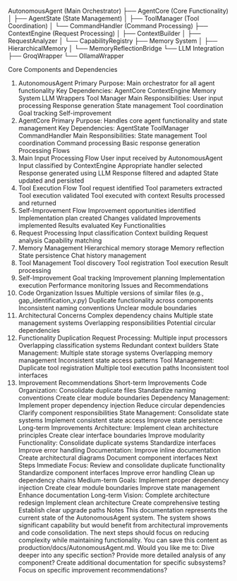 AutonomousAgent (Main Orchestrator)
├── AgentCore (Core Functionality)
│   ├── AgentState (State Management)
│   ├── ToolManager (Tool Coordination)
│   └── CommandHandler (Command Processing)
├── ContextEngine (Request Processing)
│   ├── ContextBuilder
│   ├── RequestAnalyzer
│   └── CapabilityRegistry
├── Memory System
│   ├── HierarchicalMemory
│   └── MemoryReflectionBridge
└── LLM Integration
    ├── GroqWrapper
    └── OllamaWrapper
    
Core Components and Dependencies
1. AutonomousAgent
Primary Purpose: Main orchestrator for all agent functionality
Key Dependencies:
AgentCore
ContextEngine
Memory System
LLM Wrappers
Tool Manager
Main Responsibilities:
User input processing
Response generation
State management
Tool coordination
Goal tracking
Self-improvement
2. AgentCore
Primary Purpose: Handles core agent functionality and state management
Key Dependencies:
AgentState
ToolManager
CommandHandler
Main Responsibilities:
State management
Tool coordination
Command processing
Basic response generation
Processing Flows
1. Main Input Processing Flow
User input received by AutonomousAgent
Input classified by ContextEngine
Appropriate handler selected
Response generated using LLM
Response filtered and adapted
State updated and persisted
2. Tool Execution Flow
Tool request identified
Tool parameters extracted
Tool execution validated
Tool executed with context
Results processed and returned
3. Self-Improvement Flow
Improvement opportunities identified
Implementation plan created
Changes validated
Improvements implemented
Results evaluated
Key Functionalities
1. Request Processing
Input classification
Context building
Request analysis
Capability matching
2. Memory Management
Hierarchical memory storage
Memory reflection
State persistence
Chat history management
3. Tool Management
Tool discovery
Tool registration
Tool execution
Result processing
4. Self-Improvement
Goal tracking
Improvement planning
Implementation execution
Performance monitoring
Issues and Recommendations
1. Code Organization Issues
Multiple versions of similar files (e.g., gap_identification_v.py)
Duplicate functionality across components
Inconsistent naming conventions
Unclear module boundaries
2. Architectural Concerns
Complex dependency chains
Multiple state management systems
Overlapping responsibilities
Potential circular dependencies
3. Functionality Duplication
Request Processing:
Multiple input processors
Overlapping classification systems
Redundant context builders
State Management:
Multiple state storage systems
Overlapping memory management
Inconsistent state access patterns
Tool Management:
Duplicate tool registration
Multiple tool execution paths
Inconsistent tool interfaces
4. Improvement Recommendations
Short-term Improvements
Code Organization:
Consolidate duplicate files
Standardize naming conventions
Create clear module boundaries
Dependency Management:
Implement proper dependency injection
Reduce circular dependencies
Clarify component responsibilities
State Management:
Consolidate state systems
Implement consistent state access
Improve state persistence
Long-term Improvements
Architecture:
Implement clean architecture principles
Create clear interface boundaries
Improve modularity
Functionality:
Consolidate duplicate systems
Standardize interfaces
Improve error handling
Documentation:
Improve inline documentation
Create architectural diagrams
Document component interfaces
Next Steps
Immediate Focus:
Review and consolidate duplicate functionality
Standardize component interfaces
Improve error handling
Clean up dependency chains
Medium-term Goals:
Implement proper dependency injection
Create clear module boundaries
Improve state management
Enhance documentation
Long-term Vision:
Complete architecture redesign
Implement clean architecture
Create comprehensive testing
Establish clear upgrade paths
Notes
This documentation represents the current state of the AutonomousAgent system. The system shows significant capability but would benefit from architectural improvements and code consolidation. The next steps should focus on reducing complexity while maintaining functionality.
You can save this content as production/docs/AutonomousAgent.md. Would you like me to:
Dive deeper into any specific section?
Provide more detailed analysis of any component?
Create additional documentation for specific subsystems?
Focus on specific improvement recommendations?


